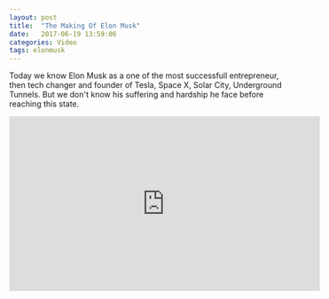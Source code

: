 ```yaml
---
layout: post
title:  "The Making Of Elon Musk"
date:   2017-06-19 13:59:06
categories: Video
tags: elonmusk
---
```


Today we know Elon Musk as a one of the most successfull entrepreneur, then tech changer and founder of Tesla, Space X, Solar City, Underground Tunnels. But we don't know his suffering and hardship he face before reaching this state. 

<iframe width="560" height="315" src="https://www.youtube.com/embed/TiSLnIXP2jY" frameborder="0" allowfullscreen></iframe>